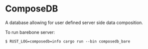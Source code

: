 # ComposeDB
A database allowing for user defined server side data composition.


To run barebone server:
```
$ RUST_LOG=composedb=info cargo run --bin composedb_bare
```
